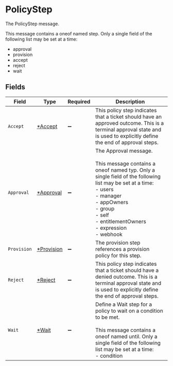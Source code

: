 # PolicyStep

The PolicyStep message.

This message contains a oneof named step. Only a single field of the following list may be set at a time:
  - approval
  - provision
  - accept
  - reject
  - wait



## Fields

| Field                                                                                                                                                                                                                                    | Type                                                                                                                                                                                                                                     | Required                                                                                                                                                                                                                                 | Description                                                                                                                                                                                                                              |
| ---------------------------------------------------------------------------------------------------------------------------------------------------------------------------------------------------------------------------------------- | ---------------------------------------------------------------------------------------------------------------------------------------------------------------------------------------------------------------------------------------- | ---------------------------------------------------------------------------------------------------------------------------------------------------------------------------------------------------------------------------------------- | ---------------------------------------------------------------------------------------------------------------------------------------------------------------------------------------------------------------------------------------- |
| `Accept`                                                                                                                                                                                                                                 | [*Accept](../../models/shared/accept.md)                                                                                                                                                                                                 | :heavy_minus_sign:                                                                                                                                                                                                                       | This policy step indicates that a ticket should have an approved outcome. This is a terminal approval state and is used to explicitly define the end of approval steps.                                                                  |
| `Approval`                                                                                                                                                                                                                               | [*Approval](../../models/shared/approval.md)                                                                                                                                                                                             | :heavy_minus_sign:                                                                                                                                                                                                                       | The Approval message.<br/><br/>This message contains a oneof named typ. Only a single field of the following list may be set at a time:<br/>  - users<br/>  - manager<br/>  - appOwners<br/>  - group<br/>  - self<br/>  - entitlementOwners<br/>  - expression<br/>  - webhook<br/> |
| `Provision`                                                                                                                                                                                                                              | [*Provision](../../models/shared/provision.md)                                                                                                                                                                                           | :heavy_minus_sign:                                                                                                                                                                                                                       | The provision step references a provision policy for this step.                                                                                                                                                                          |
| `Reject`                                                                                                                                                                                                                                 | [*Reject](../../models/shared/reject.md)                                                                                                                                                                                                 | :heavy_minus_sign:                                                                                                                                                                                                                       | This policy step indicates that a ticket should have a denied outcome. This is a terminal approval state and is used to explicitly define the end of approval steps.                                                                     |
| `Wait`                                                                                                                                                                                                                                   | [*Wait](../../models/shared/wait.md)                                                                                                                                                                                                     | :heavy_minus_sign:                                                                                                                                                                                                                       | Define a Wait step for a policy to wait on a condition to be met.<br/><br/>This message contains a oneof named until. Only a single field of the following list may be set at a time:<br/>  - condition<br/>                             |